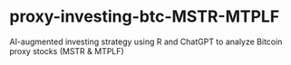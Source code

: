 # proxy-investing-btc-MSTR-MTPLF
AI-augmented investing strategy using R and ChatGPT to analyze Bitcoin proxy stocks (MSTR &amp; MTPLF)
